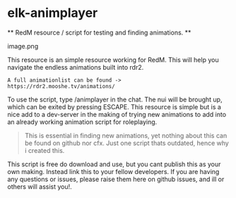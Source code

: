 # elk-animplayer
** RedM resource / script for testing and finding animations. **

image.png

This resource is an simple resource working for RedM. 
This will help you navigate the endless animations built into rdr2. 
```
A full animationlist can be found -> https://rdr2.mooshe.tv/animations/ 
```

To use the script, type /animplayer in the chat. The nui will be brought up, which can be exited by pressing ESCAPE. This resource is simple but is a nice add to a dev-server in the making of trying new animations to add into an already working animation script for roleplaying.

> This is essential in finding new animations, yet nothing about this can be found on github nor cfx. Just one script thats outdated, hence why i created this.


This script is free do download and use, but you cant publish this as your own making. Instead link this to your fellow developers.
If you are having any questions or issues, please raise them here on github issues, and ill or others will assist you!.
